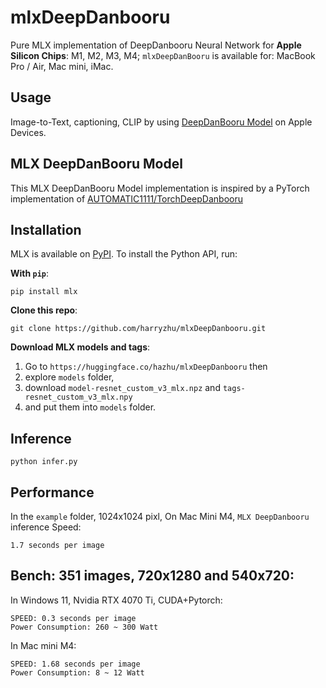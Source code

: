 # mlxDeepDanbooru

Pure MLX implementation of DeepDanbooru Neural Network for __Apple Silicon Chips__: M1, M2, M3, M4; 
`mlxDeepDanBooru` is available for: MacBook Pro / Air, Mac mini, iMac.

## Usage

Image-to-Text, captioning, CLIP by using [DeepDanBooru Model](https://github.com/KichangKim/DeepDanbooru) on Apple Devices.

## MLX DeepDanBooru Model 

This MLX DeepDanBooru Model implementation is inspired by a PyTorch implementation of [AUTOMATIC1111/TorchDeepDanbooru](https://github.com/AUTOMATIC1111/TorchDeepDanbooru)


## Installation

MLX is available on [PyPI](https://pypi.org/project/mlx/). To install the Python API, run:

**With `pip`**:

```
pip install mlx
```

**Clone this repo**:

```
git clone https://github.com/harryzhu/mlxDeepDanbooru.git
```

**Download MLX models and tags**:

 1) Go to `https://huggingface.co/hazhu/mlxDeepDanbooru` then 
 2) explore `models` folder,
 3) download `model-resnet_custom_v3_mlx.npz` and `tags-resnet_custom_v3_mlx.npy`
 4) and put them into `models` folder.

## Inference

```
python infer.py
```

## Performance 

In the `example` folder, 1024x1024 pixl, 
On Mac Mini M4, `MLX DeepDanbooru` inference Speed:

```
1.7 seconds per image
```

## Bench: 351 images, 720x1280 and 540x720:

In Windows 11, Nvidia RTX 4070 Ti, CUDA+Pytorch:

```
SPEED: 0.3 seconds per image
Power Consumption: 260 ~ 300 Watt
```

In Mac mini M4:

```
SPEED: 1.68 seconds per image 
Power Consumption: 8 ~ 12 Watt
```






